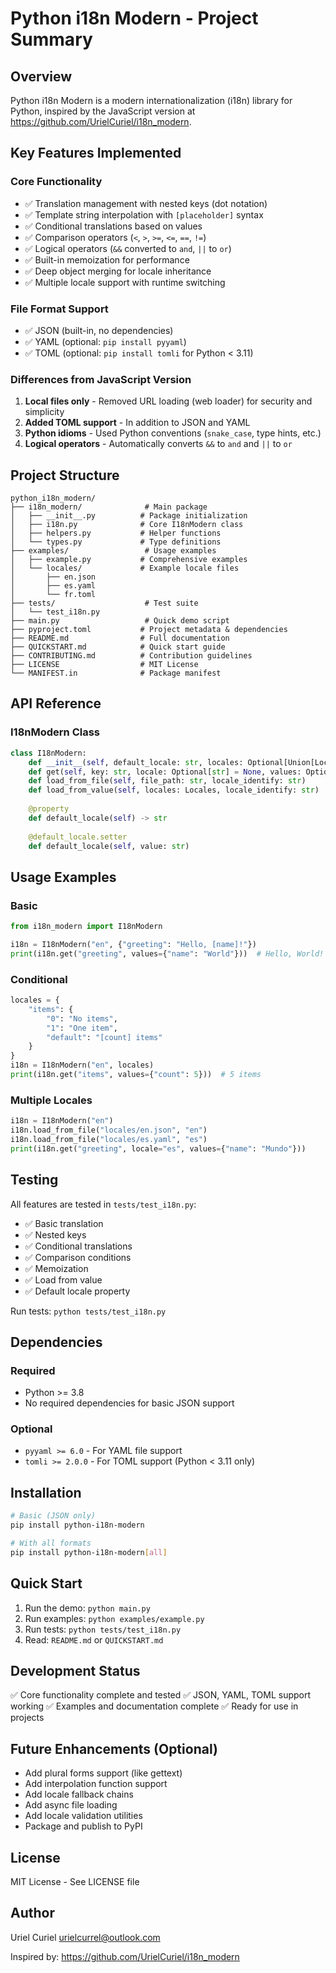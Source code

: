 # Python i18n Modern - Project Summary

## Overview
Python i18n Modern is a modern internationalization (i18n) library for Python, inspired by the JavaScript version at https://github.com/UrielCuriel/i18n_modern.

## Key Features Implemented

### Core Functionality
- ✅ Translation management with nested keys (dot notation)
- ✅ Template string interpolation with `[placeholder]` syntax
- ✅ Conditional translations based on values
- ✅ Comparison operators (`<`, `>`, `>=`, `<=`, `==`, `!=`)
- ✅ Logical operators (`&&` converted to `and`, `||` to `or`)
- ✅ Built-in memoization for performance
- ✅ Deep object merging for locale inheritance
- ✅ Multiple locale support with runtime switching

### File Format Support
- ✅ JSON (built-in, no dependencies)
- ✅ YAML (optional: `pip install pyyaml`)
- ✅ TOML (optional: `pip install tomli` for Python < 3.11)

### Differences from JavaScript Version
1. **Local files only** - Removed URL loading (web loader) for security and simplicity
2. **Added TOML support** - In addition to JSON and YAML
3. **Python idioms** - Used Python conventions (`snake_case`, type hints, etc.)
4. **Logical operators** - Automatically converts `&&` to `and` and `||` to `or`

## Project Structure

```
python_i18n_modern/
├── i18n_modern/              # Main package
│   ├── __init__.py          # Package initialization
│   ├── i18n.py              # Core I18nModern class
│   ├── helpers.py           # Helper functions
│   └── types.py             # Type definitions
├── examples/                 # Usage examples
│   ├── example.py           # Comprehensive examples
│   └── locales/             # Example locale files
│       ├── en.json
│       ├── es.yaml
│       └── fr.toml
├── tests/                    # Test suite
│   └── test_i18n.py
├── main.py                   # Quick demo script
├── pyproject.toml           # Project metadata & dependencies
├── README.md                # Full documentation
├── QUICKSTART.md            # Quick start guide
├── CONTRIBUTING.md          # Contribution guidelines
├── LICENSE                  # MIT License
└── MANIFEST.in              # Package manifest
```

## API Reference

### I18nModern Class

```python
class I18nModern:
    def __init__(self, default_locale: str, locales: Optional[Union[Locales, str]] = None)
    def get(self, key: str, locale: Optional[str] = None, values: Optional[FormatParam] = None) -> str
    def load_from_file(self, file_path: str, locale_identify: str)
    def load_from_value(self, locales: Locales, locale_identify: str)
    
    @property
    def default_locale(self) -> str
    
    @default_locale.setter
    def default_locale(self, value: str)
```

## Usage Examples

### Basic
```python
from i18n_modern import I18nModern

i18n = I18nModern("en", {"greeting": "Hello, [name]!"})
print(i18n.get("greeting", values={"name": "World"}))  # Hello, World!
```

### Conditional
```python
locales = {
    "items": {
        "0": "No items",
        "1": "One item",
        "default": "[count] items"
    }
}
i18n = I18nModern("en", locales)
print(i18n.get("items", values={"count": 5}))  # 5 items
```

### Multiple Locales
```python
i18n = I18nModern("en")
i18n.load_from_file("locales/en.json", "en")
i18n.load_from_file("locales/es.yaml", "es")
print(i18n.get("greeting", locale="es", values={"name": "Mundo"}))
```

## Testing

All features are tested in `tests/test_i18n.py`:
- ✅ Basic translation
- ✅ Nested keys
- ✅ Conditional translations
- ✅ Comparison conditions
- ✅ Memoization
- ✅ Load from value
- ✅ Default locale property

Run tests: `python tests/test_i18n.py`

## Dependencies

### Required
- Python >= 3.8
- No required dependencies for basic JSON support

### Optional
- `pyyaml >= 6.0` - For YAML file support
- `tomli >= 2.0.0` - For TOML support (Python < 3.11 only)

## Installation

```bash
# Basic (JSON only)
pip install python-i18n-modern

# With all formats
pip install python-i18n-modern[all]
```

## Quick Start

1. Run the demo: `python main.py`
2. Run examples: `python examples/example.py`
3. Run tests: `python tests/test_i18n.py`
4. Read: `README.md` or `QUICKSTART.md`

## Development Status

✅ Core functionality complete and tested
✅ JSON, YAML, TOML support working
✅ Examples and documentation complete
✅ Ready for use in projects

## Future Enhancements (Optional)

- Add plural forms support (like gettext)
- Add interpolation function support
- Add locale fallback chains
- Add async file loading
- Add locale validation utilities
- Package and publish to PyPI

## License

MIT License - See LICENSE file

## Author

Uriel Curiel <urielcurrel@outlook.com>

Inspired by: https://github.com/UrielCuriel/i18n_modern
